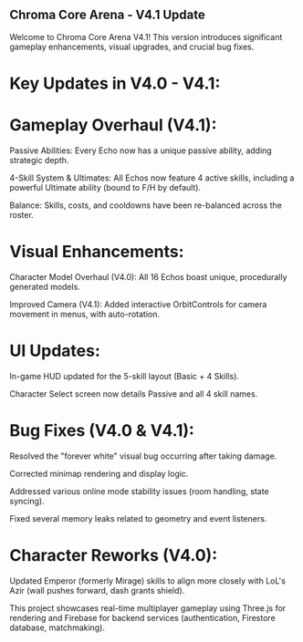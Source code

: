 ## Chroma Core Arena - V4.1 Update

Welcome to Chroma Core Arena V4.1! This version introduces significant gameplay enhancements, visual upgrades, and crucial bug fixes.

# Key Updates in V4.0 - V4.1:

# Gameplay Overhaul (V4.1):

Passive Abilities: Every Echo now has a unique passive ability, adding strategic depth.

4-Skill System & Ultimates: All Echos now feature 4 active skills, including a powerful Ultimate ability (bound to F/H by default).

Balance: Skills, costs, and cooldowns have been re-balanced across the roster.

# Visual Enhancements:

Character Model Overhaul (V4.0): All 16 Echos boast unique, procedurally generated models.

Improved Camera (V4.1): Added interactive OrbitControls for camera movement in menus, with auto-rotation.

# UI Updates:

In-game HUD updated for the 5-skill layout (Basic + 4 Skills).

Character Select screen now details Passive and all 4 skill names.

# Bug Fixes (V4.0 & V4.1):

Resolved the "forever white" visual bug occurring after taking damage.

Corrected minimap rendering and display logic.

Addressed various online mode stability issues (room handling, state syncing).

Fixed several memory leaks related to geometry and event listeners.

# Character Reworks (V4.0):

Updated Emperor (formerly Mirage) skills to align more closely with LoL's Azir (wall pushes forward, dash grants shield).

This project showcases real-time multiplayer gameplay using Three.js for rendering and Firebase for backend services (authentication, Firestore database, matchmaking).
